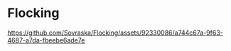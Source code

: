 # Flocking




https://github.com/Sovraska/Flocking/assets/92330086/a744c67a-9f63-4687-a7da-fbeebe6ade7e

